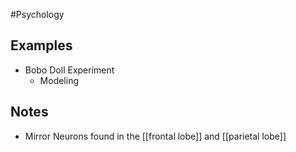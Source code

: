#Psychology 
## Examples
* Bobo Doll Experiment
	* Modeling
## Notes
* Mirror Neurons found in the [[frontal lobe]] and [[parietal lobe]]